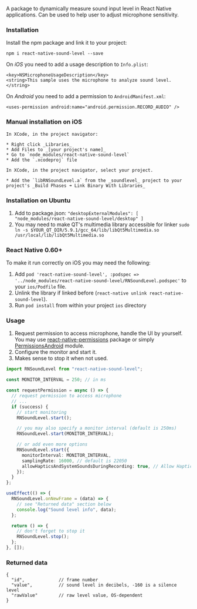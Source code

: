 A package to dynamically measure sound input level in React Native applications.
Can be used to help user to adjust microphone sensitivity.

### Installation

Install the npm package and link it to your project:

```
npm i react-native-sound-level --save
```

On _iOS_ you need to add a usage description to `Info.plist`:

```
<key>NSMicrophoneUsageDescription</key>
<string>This sample uses the microphone to analyze sound level.</string>
```

On _Android_ you need to add a permission to `AndroidManifest.xml`:

```
<uses-permission android:name="android.permission.RECORD_AUDIO" />
```

### Manual installation on iOS

```
In XCode, in the project navigator:

* Right click _Libraries_
* Add Files to _[your project's name]_
* Go to `node_modules/react-native-sound-level`
* Add the `.xcodeproj` file

In XCode, in the project navigator, select your project.

* Add the `libRNSoundLevel.a` from the _soundlevel_ project to your project's _Build Phases ➜ Link Binary With Libraries_
```

### Installation on Ubuntu

1. Add to package.json: `"desktopExternalModules": [ "node_modules/react-native-sound-level/desktop" ]`
2. You may need to make QT's multimedia library accessible for linker
   `sudo ln -s $YOUR_QT_DIR/5.9.1/gcc_64/lib/libQt5Multimedia.so /usr/local/lib/libQt5Multimedia.so`

### React Native 0.60+

To make it run correctly on iOS you may need the following:

1. Add `pod 'react-native-sound-level', :podspec => '../node_modules/react-native-sound-level/RNSoundLevel.podspec'` to your `ios/Podfile` file.
2. Unlink the library if linked before (`react-native unlink react-native-sound-level`).
3. Run `pod install` from within your project `ios` directory

### Usage

1. Request permission to access microphone, handle the UI by yourself.
   You may use [react-native-permissions](https://www.npmjs.com/package/react-native-permissions) package or simply
   [PermissionsAndroid](https://reactnative.dev/docs/permissionsandroid) module.
2. Configure the monitor and start it.
3. Makes sense to stop it when not used.

```ts
import RNSoundLevel from "react-native-sound-level";

const MONITOR_INTERVAL = 250; // in ms

const requestPermission = async () => {
  // request permission to access microphone
  // ...
  if (success) {
    // start monitoring
    RNSoundLevel.start();

    // you may also specify a monitor interval (default is 250ms)
    RNSoundLevel.start(MONITOR_INTERVAL);

    // or add even more options
    RNSoundLevel.start({
      monitorInterval: MONITOR_INTERVAL,
      samplingRate: 16000, // default is 22050
      allowHapticsAndSystemSoundsDuringRecording: true, // Allow Haptic and System sound during recording. Default is false
    });
  }
};

useEffect(() => {
  RNSoundLevel.onNewFrame = (data) => {
    // see "Returned data" section below
    console.log("Sound level info", data);
  };

  return () => {
    // don't forget to stop it
    RNSoundLevel.stop();
  };
}, []);
```

### Returned data

```
{
  "id",             // frame number
  "value",          // sound level in decibels, -160 is a silence level
  "rawValue"        // raw level value, OS-dependent
}
```
